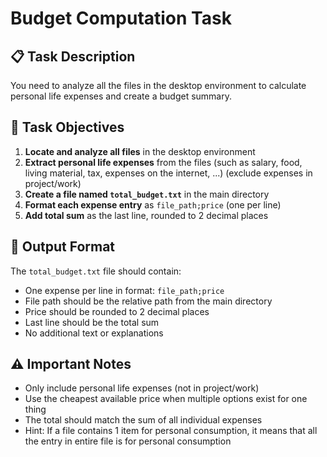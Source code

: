 # Budget Computation Task

## 📋 Task Description

You need to analyze all the files in the desktop environment to calculate personal life expenses and create a budget summary.

## 🎯 Task Objectives

1. **Locate and analyze all files** in the desktop environment
2. **Extract personal life expenses** from the files (such as salary, food, living material, tax, expenses on the internet, ...) (exclude expenses in project/work)
3. **Create a file named `total_budget.txt`** in the main directory
4. **Format each expense entry** as `file_path;price` (one per line)
5. **Add total sum** as the last line, rounded to 2 decimal places

## 📝 Output Format

The `total_budget.txt` file should contain:

- One expense per line in format: `file_path;price`
- File path should be the relative path from the main directory
- Price should be rounded to 2 decimal places
- Last line should be the total sum
- No additional text or explanations

## ⚠️ Important Notes

- Only include personal life expenses (not in project/work)
- Use the cheapest available price when multiple options exist for one thing
- The total should match the sum of all individual expenses
- Hint: If a file contains 1 item for personal consumption, it means that all the entry in entire file is for personal consumption
